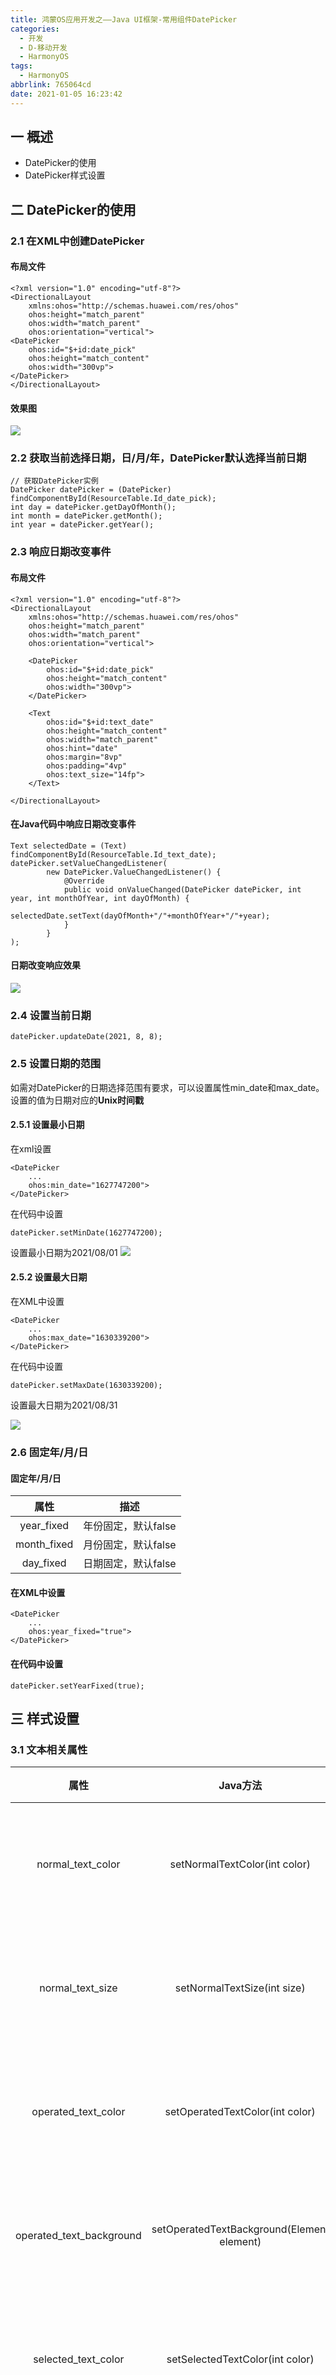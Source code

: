 ```yaml
---
title: 鸿蒙OS应用开发之——Java UI框架-常用组件DatePicker
categories:
  - 开发
  - D-移动开发
  - HarmonyOS
tags:
  - HarmonyOS
abbrlink: 765064cd
date: 2021-01-05 16:23:42
---
```

## 一 概述

* DatePicker的使用
* DatePicker样式设置

<!--more-->

## 二 DatePicker的使用

### 2.1 在XML中创建DatePicker

#### 布局文件

```
<?xml version="1.0" encoding="utf-8"?>
<DirectionalLayout
    xmlns:ohos="http://schemas.huawei.com/res/ohos"
    ohos:height="match_parent"
    ohos:width="match_parent"
    ohos:orientation="vertical">
<DatePicker
    ohos:id="$+id:date_pick"
    ohos:height="match_content"
    ohos:width="300vp">
</DatePicker>
</DirectionalLayout>
```
#### 效果图
![][1]

### 2.2 获取当前选择日期，日/月/年，DatePicker默认选择当前日期

```
// 获取DatePicker实例
DatePicker datePicker = (DatePicker) findComponentById(ResourceTable.Id_date_pick);
int day = datePicker.getDayOfMonth();
int month = datePicker.getMonth();
int year = datePicker.getYear();
```

### 2.3 响应日期改变事件

#### 布局文件

```
<?xml version="1.0" encoding="utf-8"?>
<DirectionalLayout
    xmlns:ohos="http://schemas.huawei.com/res/ohos"
    ohos:height="match_parent"
    ohos:width="match_parent"
    ohos:orientation="vertical">

    <DatePicker
        ohos:id="$+id:date_pick"
        ohos:height="match_content"
        ohos:width="300vp">
    </DatePicker>

    <Text
        ohos:id="$+id:text_date"
        ohos:height="match_content"
        ohos:width="match_parent"
        ohos:hint="date"
        ohos:margin="8vp"
        ohos:padding="4vp"
        ohos:text_size="14fp">
    </Text>

</DirectionalLayout>
```

#### 在Java代码中响应日期改变事件

```
Text selectedDate = (Text) findComponentById(ResourceTable.Id_text_date);
datePicker.setValueChangedListener(
        new DatePicker.ValueChangedListener() {
            @Override
            public void onValueChanged(DatePicker datePicker, int year, int monthOfYear, int dayOfMonth) {
                selectedDate.setText(dayOfMonth+"/"+monthOfYear+"/"+year);
            }
        }
);
```

#### 日期改变响应效果
![][2]

### 2.4 设置当前日期

```
datePicker.updateDate(2021, 8, 8);
```

### 2.5 设置日期的范围

如需对DatePicker的日期选择范围有要求，可以设置属性min_date和max_date。设置的值为日期对应的**Unix时间戳**

#### 2.5.1 设置最小日期

在xml设置

```
<DatePicker
    ...
    ohos:min_date="1627747200">
</DatePicker>
```

在代码中设置

```
datePicker.setMinDate(1627747200);
```

设置最小日期为2021/08/01
![][3]

#### 2.5.2 设置最大日期

在XML中设置

```
<DatePicker
    ...
    ohos:max_date="1630339200">
</DatePicker>
```

在代码中设置

```
datePicker.setMaxDate(1630339200);
```

设置最大日期为2021/08/31

![][4]

### 2.6 固定年/月/日

####  固定年/月/日

|  **属性**   |      **描述**       |
| :---------: | :-----------------: |
| year_fixed  | 年份固定，默认false |
| month_fixed | 月份固定，默认false |
|  day_fixed  | 日期固定，默认false |

#### 在XML中设置

```
<DatePicker
    ...
    ohos:year_fixed="true">
</DatePicker>
```

#### 在代码中设置

```
datePicker.setYearFixed(true);
```

## 三 样式设置

### 3.1 文本相关属性

|         **属性**         |                **Java方法**                |     **描述**     |
| :----------------------: | :----------------------------------------: | :--------------: |
|    normal_text_color     |       setNormalTextColor(int color)        | 待选项的字体颜色 |
|     normal_text_size     |        setNormalTextSize(int size)         | 待选项的字体大小 |
|   operated_text_color    |      setOperatedTextColor(int color)       | 操作项的字体颜色 |
| operated_text_background | setOperatedTextBackground(Element element) | 操作项的文本背景 |
|   selected_text_color    |      setSelectedTextColor(int color)       | 已选项的字体颜色 |
|    selected_text_size    |       setSelectedTextSize(int size)        | 已选项的字体大小 |
| selected_text_background | setSelectedTextBackground(Element element) | 已选项的文本背景 |

#### 3.1.1 设置待选项的字体大小和颜色

在XML中设置

```
<DatePicker
    ...
    ohos:normal_text_color="#00FFFF"
    ohos:normal_text_size="20fp">
</DatePicker>
```

效果图
![][5]
#### 3.1.2 设置已选项的字体大小和颜色

在XML中设置

```
<DatePicker
    ...
    ohos:selected_text_color="#00FFFF"
    ohos:selected_text_size="20fp">
</DatePicker>
```

在代码中设置

```
datePicker.setSelectedTextSize(40);
datePicker.setSelectedTextColor(new Color(Color.getIntColor("#FFA500")));
```

效果图

![][6]

#### 3.1.3 设置操作项的字体颜色

在XML中设置

```
<DatePicker
    ...
    ohos:operated_text_color="#00FFFF">
</DatePicker>
```

在代码中设置

```
datePicker.setOperatedTextColor(new Color(Color.getIntColor("#00FFFF")));
```

效果图

![][7]

### 3.2 设置DatePicker中所选文本边距与普通文本边距的比例

#### 在XML中设置

```
<DatePicker
    ...
    ohos:selected_normal_text_margin_ratio="10">
</DatePicker>
```

#### 在代码中设置

```
datePicker.setSelectedNormalTextMarginRatio(10.0f)
```
#### 效果图
![][8]

### 3.3 设置滚轮绕行

#### 在XML中设置：

```
<DatePicker
    ...
    ohos:wheel_mode_enabled="true">
</DatePicker>
```

#### 在代码中设置

```
datePicker.setWheelModeEnabled(true);
```
#### 效果图
![][9]
### 3.4 设置选中日期的上下边框
#### 在XML中设置

```
<DatePicker
    ...
    ohos:top_line_element="#9370DB"
    ohos:bottom_line_element="#9370DB">
</DatePicker>
```

#### 在代码中设置

```
ShapeElement shape = new ShapeElement();
shape.setShape(ShapeElement.RECTANGLE);
shape.setRgbColor(RgbColor.fromArgbInt(0xFF9370DB));
datePicker.setDisplayedLinesElements(shape,shape);
```
#### 效果图
![][10]

### 3.5 设置着色器颜色

#### 在XML中设置

```
<DatePicker
    ...
    ohos:shader_color="gray">
</DatePicker>
```

#### 在代码中设置

```
datePicker.setShaderColor(new Color(Color.getIntColor("#00CED1")));
```
#### 效果图
![][11]



[1]:https://cdn.jsdelivr.net/gh/PGzxc/CDN/blog-hmos/hmos-datepicker-default.gif
[2]:https://cdn.jsdelivr.net/gh/PGzxc/CDN/blog-hmos/hmos-datepicker-valuechange.gif
[3]:https://cdn.jsdelivr.net/gh/PGzxc/CDN/blog-hmos/hmos-datepicker-mindate.gif
[4]:https://cdn.jsdelivr.net/gh/PGzxc/CDN/blog-hmos/hmos-datepicker-maxdate.gif
[5]:https://cdn.jsdelivr.net/gh/PGzxc/CDN/blog-hmos/hmos-datepicker-text-color-size.gif
[6]:https://cdn.jsdelivr.net/gh/PGzxc/CDN/blog-hmos/hmos-datepicker-select-size-color.gif
[7]:https://cdn.jsdelivr.net/gh/PGzxc/CDN/blog-hmos/hmos-datepicker-operate-color.gif
[8]:https://cdn.jsdelivr.net/gh/PGzxc/CDN/blog-hmos/hmos-datepicker-operate-color.gif
[9]:https://cdn.jsdelivr.net/gh/PGzxc/CDN/blog-hmos/hmos-datepicker-wheel-mode.gif
[10]:https://cdn.jsdelivr.net/gh/PGzxc/CDN/blog-hmos/hmos-datepicker-top-bottom-line.gif
[11]:https://cdn.jsdelivr.net/gh/PGzxc/CDN/blog-hmos/hmos-datepicker-shader-color.gif